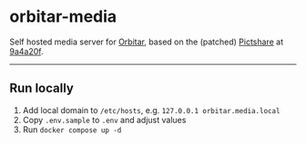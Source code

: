 # orbitar-media


Self hosted media server for [Orbitar](https://github.com/spaceshelter/orbitar/), 
based on the (patched) [Pictshare](https://github.com/HaschekSolutions/pictshare) at 
[9a4a20f](https://github.com/HaschekSolutions/pictshare/commit/9a4a20fb413c4110dd05164d312539112fd8ebaf).

---

## Run locally

1. Add local domain to `/etc/hosts`, e.g. `127.0.0.1 orbitar.media.local` 
2. Copy `.env.sample` to `.env` and adjust values
3. Run `docker compose up -d`
